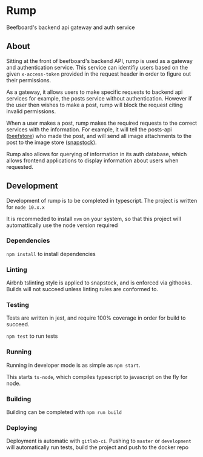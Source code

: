 # Rump

Beefboard's backend api gateway and auth service

## About
Sitting at the front of beefboard's backend API, rump is used as a gateway
and authentication service. This service can identifiy users based on the given
`x-access-token` provided in the request header in order to figure out their
permissions.

As a gateway, it allows users to make specific requests to backend api services
for example, the posts service without authentication. However if the user then
wishes to make a post, rump will block the request citing invalid permissions.

When a user makes a post, rump makes the required requests to the correct services
with the information. For example, it will tell the posts-api 
([beefstore](https://gitlab.com/beefboard/beefstore)) who made the post, and will 
send all image attachments to the post to the image store 
([snapstock](https://gitlab.com/beefboard/snapstock)).

Rump also allows for querying of information in its auth database, which allows
frontend applications to display information about users when requested.


## Development
Development of rump is to be completed in typescript. The project
is written for `node 10.x.x`

It is recommeded to install `nvm` on your system, so that this project
will automattically use the node version required

### Dependencies

`npm install` to install dependencies

### Linting

Airbnb tslinting style is applied to snapstock, and is enforced via
githooks. Builds will not succeed unless linting rules are conformed to.

### Testing

Tests are written in jest, and require 100% coverage
in order for build to succeed.

`npm test` to run tests

### Running

Running in developer mode is as simple as `npm start`.

This starts `ts-node`, which compiles typescript to javascript on
the fly for node.

### Building

Building can be completed with `npm run build`

### Deploying

Deployment is automatic with `gitlab-ci`. Pushing to `master` or `development`
will automatically run tests, build the project and push to the docker repo
